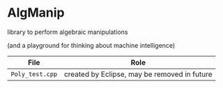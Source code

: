 # AlgManip
library to perform algebraic manipulations

(and a playground for thinking about machine intelligence)

File | Role
---- | ----
`Poly_test.cpp` | created by Eclipse, may be removed in future
